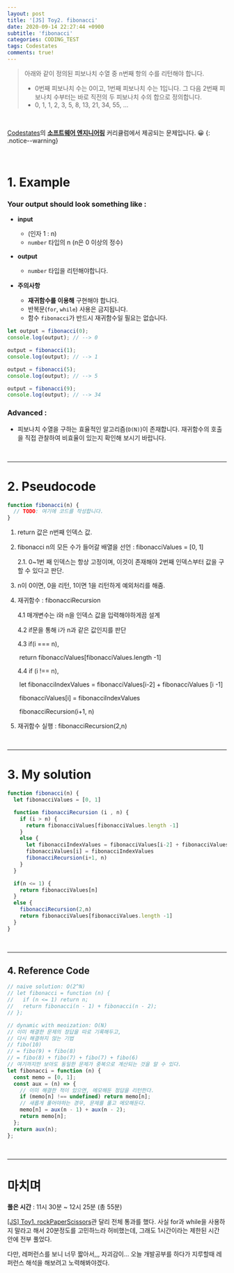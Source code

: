 ```yaml
---
layout: post
title: '[JS] Toy2. fibonacci'
date: 2020-09-14 22:27:44 +0900
subtitle: 'fibonacci'
categories: CODING_TEST
tags: Codestates
comments: true!
---
```


> 아래와 같이 정의된 피보나치 수열 중 n번째 항의 수를 리턴해야 합니다.
>
> - 0번째 피보나치 수는 0이고, 1번째 피보나치 수는 1입니다. 그 다음 2번째 피보나치 수부터는 바로 직전의 두 피보나치 수의 합으로 정의합니다.
> - 0, 1, 1, 2, 3, 5, 8, 13, 21, 34, 55, ...

<br>

[Codestates](https://codestates.com/)의 **[소프트웨어 엔지니어링](https://codestates.com/course/software-engineering)** 커리큘럼에서 제공되는 문제입니다. 😀
{: .notice--warning}

<br>

# 1. Example

### Your output should look something like :

- **input**

  -  (인자 1 : n)
  - `number` 타입의 n (n은 0 이상의 정수)

- **output** 

  - `number` 타입을 리턴해야합니다.

- **주의사항** 
  - **재귀함수를 이용해** 구현해야 합니다.
  - 반복문(`for`, `while`) 사용은 금지됩니다.
  - 함수 `fibonacci`가 반드시 재귀함수일 필요는 없습니다.

```js
let output = fibonacci(0);
console.log(output); // --> 0

output = fibonacci(1);
console.log(output); // --> 1

output = fibonacci(5);
console.log(output); // --> 5

output = fibonacci(9);
console.log(output); // --> 34
```

### Advanced  :

- 피보나치 수열을 구하는 효율적인 알고리즘(`O(N)`)이 존재합니다. 재귀함수의 호출을 직접 관찰하여 비효율이 있는지 확인해 보시기 바랍니다.

<br>

***

# 2. Pseudocode

```js
function fibonacci(n) {
  // TODO: 여기에 코드를 작성합니다.
}

```
   1. return 값은 n번째 인덱스 값.

   2. fibonacci n의 모든 수가 들어갈 배열을 선언 : fibonacciValues = [0, 1]

       2.1. 0~1번 째 인덱스는 항상 고정이며, 이것이 존재해야 2번째 인덱스부터 값을 구할 수 있다고 판단.

   3. n이 0이면, 0을 리턴, 1이면 1을 리턴하게 예외처리를 해줌.

   4. 재귀함수 : fibonacciRecursion

       4.1 매개변수는 i와 n을 인덱스 값을 입력해야하게끔 설계 

       4.2 if문을 통해  i가 n과 같은 값인지를 판단

       4.3 if(i === n), 

       ​			return fibonacciValues[fibonacciValues.length -1]

       4.4 if (i !== n), 

       ​			let fibonacciIndexValues = fibonacciValues[i-2] + fibonacciValues [i -1]

       ​			fibonacciValues[i] = fibonacciIndexValues 

       ​			fibonacciRecursion(i+1, n)

5. 재귀함수 실행 : fibonacciRecursion(2,n)

<br>

***

# 3. My solution

```js
function fibonacci(n) {
  let fibonacciValues = [0, 1]

  function fibonacciRecursion (i , n) {
    if (i > n) {
      return fibonacciValues[fibonacciValues.length -1]
    }
    else {
      let fibonacciIndexValues = fibonacciValues[i-2] + fibonacciValues[i -1]
      fibonacciValues[i] = fibonacciIndexValues 
      fibonacciRecursion(i+1, n)
    } 
  }

  if(n <= 1) {
    return fibonacciValues[n]
  }
  else {
    fibonacciRecursion(2,n)
    return fibonacciValues[fibonacciValues.length -1]
  }
}
```

<br>

***

## 4. Reference Code

```js
// naive solution: O(2^N)
// let fibonacci = function (n) {
//   if (n <= 1) return n;
//   return fibonacci(n - 1) + fibonacci(n - 2);
// };

// dynamic with meoization: O(N)
// 이미 해결한 문제의 정답을 따로 기록해두고,
// 다시 해결하지 않는 기법
// fibo(10)
// = fibo(9) + fibo(8)
// = fibo(8) + fibo(7) + fibo(7) + fibo(6)
// 여기까지만 보아도 동일한 문제가 중복으로 계산되는 것을 알 수 있다.
let fibonacci = function (n) {
  const memo = [0, 1];
  const aux = (n) => {
    // 이미 해결한 적이 있으면, 메모해둔 정답을 리턴한다.
    if (memo[n] !== undefined) return memo[n];
    // 새롭게 풀어야하는 경우, 문제를 풀고 메모해둔다.
    memo[n] = aux(n - 1) + aux(n - 2);
    return memo[n];
  };
  return aux(n);
};
```

<br>

***

# 마치며

**풀은 시간** : 11시 30분 ~ 12시 25분 (총 55분)

[[JS] Toy1. rockPaperScissors](https://riverpark94.github.io/coding_test/2020/09/11/CT-C-Toy1-rockPaperScissors/)관 달리 전체 통과를 했다. 사실 for과 while을 사용하지 말라고 해서 20분정도를 고민하느라 허비했는데, 그래도 1시간이라는 제한된 시간 안에 전부 풀었다. 

다만, 레퍼런스를 보니 너무 짧아서,,, 자괴감이... 오늘 개발공부를 하다가 지루할때 레퍼런스 해석을 해보려고 노력해봐야겠다.